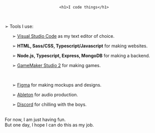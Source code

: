 <p align="center"><code>&#60;h1&#62;I code things&#60;/h1&#62;</code></p>

<br>

<p>&#10146; Tools I use:</p>
<ul>
  <p>&#10146; <a href="https://vscode.dev/">Visual Studio Code</a> as my text editor of choice.</p>
  <p>&#10146; <b> HTML, Sass/CSS, Typescript/Javascript</b> for making websites.</p>
  <p>&#10146; <b> Node.js, Typescript, Express, MongoDB</b> for making a backend.</p>
  <p>&#10146; <a href="https://www.yoyogames.com/en/gamemaker">GameMaker Studio 2</a> for making games.</p>
  <br>
  <p>&#10146; <a href="https://www.figma.com/">Figma</a> for making mockups and designs.</p>
  <p>&#10146; <a href="https://www.ableton.com/en/">Ableton</a> for audio production.</p>
  <p>&#10146; <a href="https://discord.com/">Discord</a> for chilling with the boys.</p>
</ul>

<br>

<div>For now, I am just having fun.</div>
<div>But one day, I hope I can do this as my job.</div>
